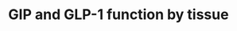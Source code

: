 ---
annotations:
- id: CL:0000540
  parent: animal cell
  type: Cell Type Ontology
  value: neuron
- id: CL:0000169
  parent: native cell
  type: Cell Type Ontology
  value: type B pancreatic cell
- id: CL:0002563
  parent: animal cell
  type: Cell Type Ontology
  value: intestinal epithelial cell
authors:
- Eweitz
- Egonw
citedin: ''
communities: []
description: Functions of GIP and GLP-1, two agonists of which are found in the weight-loss
  drug tirzepatide (a.k.a. Mounjaro).  "Pancreatic and exopancreatic function of glucose‐dependent
  insulinotropic polypepide (GIP) and glucagon‐like peptide (GLP)‐1. GIP acts directly
  on the endocrine pancreas, bone, fat, gastrointestinal (GI) tract and brain. GLP‐1
  acts directly on the endocrine pancreas, gastrointestinal tract, heart and brain."  From
  Figure 2 in https://pmc.ncbi.nlm.nih.gov/articles/PMC4020673/.
last-edited: 2025-10-31
ndex: null
organisms:
- Homo sapiens
redirect_from:
- /index.php/Pathway:WP5509
- /instance/WP5509
- /instance/WP5509_r140915
revision: r140915
schema-jsonld:
- '@context': https://schema.org/
  '@id': https://wikipathways.github.io/pathways/WP5509.html
  '@type': Dataset
  creator:
    '@type': Organization
    name: WikiPathways
  description: Functions of GIP and GLP-1, two agonists of which are found in the
    weight-loss drug tirzepatide (a.k.a. Mounjaro).  "Pancreatic and exopancreatic
    function of glucose‐dependent insulinotropic polypepide (GIP) and glucagon‐like
    peptide (GLP)‐1. GIP acts directly on the endocrine pancreas, bone, fat, gastrointestinal
    (GI) tract and brain. GLP‐1 acts directly on the endocrine pancreas, gastrointestinal
    tract, heart and brain."  From Figure 2 in https://pmc.ncbi.nlm.nih.gov/articles/PMC4020673/.
  keywords:
  - GCG
  - GIP
  - GLP-1
  - Glucagon
  - Insulin
  license: CC0
  name: GIP and GLP-1 function by tissue
seo: CreativeWork
title: GIP and GLP-1 function by tissue
wpid: WP5509
---